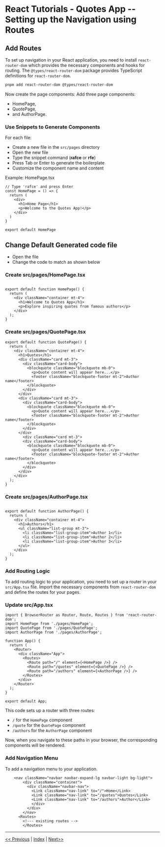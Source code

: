 # React Tutorials - Quotes App  -- Setting up the Navigation using Routes

## Add Routes

To set up navigation in your React application, you need to install `react-router-dom` which provides the necessary components and hooks for routing. The `@types/react-router-dom` package provides TypeScript definitions for `react-router-dom`.

``` bash
pnpm add react-router-dom @types/react-router-dom
```

Now create the page components:
Add three page components:

- HomePage,
- QuotePage,
- and AuthorPage.

### Use Snippets to Generate Components

For each file:

- Create a new file in the `src/pages` directory
- Open the new file
- Type the snippet command (**rafce** or **rfe**)
- Press Tab or Enter to generate the boilerplate
- Customize the component name and content

Example: HomePage.tsx

``` tsx
// Type 'rafce' and press Enter
const HomePage = () => {
  return (
    <div>
      <h1>Home Page</h1>
      <p>Welcome to the Quotes App!</p>
    </div>
  )
}

export default HomePage
```

## Change Default Generated code file

- Open the file
- Change the code to match as shown below

### Create src/pages/HomePage.tsx

``` tsx

export default function HomePage() {
  return (
    <div className="container mt-4">
      <h1>Welcome to Quotes App</h1>
      <p>Explore inspiring quotes from famous authors</p>
    </div>
  );
}
```

### Create src/pages/QuotePage.tsx

``` tsx
export default function QuotePage() {
  return (
    <div className="container mt-4">
      <h1>Quotes</h1>
      <div className="card mt-3">
        <div className="card-body">
          <blockquote className="blockquote mb-0">
            <p>Quote content will appear here...</p>
            <footer className="blockquote-footer mt-2">Author name</footer>
          </blockquote>
        </div>
      </div>
      <div className="card mt-3">
        <div className="card-body">
          <blockquote className="blockquote mb-0">
            <p>Quote content will appear here...</p>
            <footer className="blockquote-footer mt-2">Author name</footer>
          </blockquote>
        </div>
      </div>
        <div className="card mt-3">
        <div className="card-body">
          <blockquote className="blockquote mb-0">
            <p>Quote content will appear here...</p>
            <footer className="blockquote-footer mt-2">Author name</footer>
          </blockquote>
        </div>
      </div>
    </div>
  );
}
```

### Create src/pages/AuthorPage.tsx

```tsx

export default function AuthorPage() {
  return (
    <div className="container mt-4">
      <h1>Authors</h1>
      <ul className="list-group mt-3">
        <li className="list-group-item">Author 1</li>
        <li className="list-group-item">Author 2</li>
        <li className="list-group-item">Author 3</li>
      </ul>
    </div>
  );
}
```

### Add Routing Logic

To add routing logic to your application, you need to set up a router in your `src/App.tsx` file. Import the necessary components from `react-router-dom` and define the routes for your pages.

### Update src/App.tsx

``` tsx
import { BrowserRouter as Router, Route, Routes } from 'react-router-dom';
import HomePage from './pages/HomePage';
import QuotePage from './pages/QuotePage';
import AuthorPage from './pages/AuthorPage';

function App() {
  return (
    <Router>
      <div className="App">
        <Routes>
          <Route path="/" element={<HomePage />} />
          <Route path="/quotes" element={<QuotePage />} />
          <Route path="/authors" element={<AuthorPage />} />
        </Routes>
      </div>
    </Router>
  );
}

export default App;
```

This code sets up a router with three routes:

- `/` for the `HomePage` component
- `/quote` for the `QuotePage` component
- `/authors` for the `AuthorPage` component

Now, when you navigate to these paths in your browser, the corresponding components will be rendered.

### Add Navigation Menu

To add a navigation menu to your application.

``` tsx
    <nav className="navbar navbar-expand-lg navbar-light bg-light">
        <div className="container">
          <div className="navbar-nav">
            <Link className="nav-link" to="/">Home</Link>
            <Link className="nav-link" to="/quotes">Quotes</Link>
            <Link className="nav-link" to="/authors">Author</Link>
            </div>
          </div>
        </nav>
      <Routes>
        <!--- existing routes -->
        </Routes>
```

---

[<< Previous](https://costaivo.com/tutorial-reactjs/quotes-100) |  [Index](https://costaivo.com/tutorial-reactjs) |  [Next>>](https://costaivo.com/tutorial-reactjs/quotes-102)

